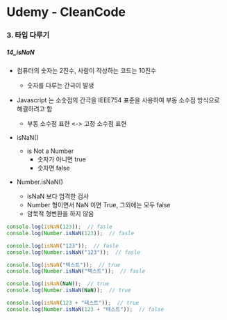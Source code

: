 # Udemy - CleanCode

### 3. 타입 다루기

##### 14_isNaN

* 컴퓨터의 숫자는 2진수, 사람이 작성하는 코드는 10진수
  * 숫자를 다루는 간극이 발생

* Javascript 는 소숫점의 간극을 IEEE754 표준을 사용하여 부동 소수점 방식으로 해결하려고 함
  * 부동 소수점 표햔 <-> 고정 소수점 표현




* isNaN()
  * is Not a Number
    * 숫자가 아니면 true
    * 숫자면 false
* Number.isNaN()
  * isNaN 보다 엄격한 검사
  * Number 형이면서 NaN 이면 True, 그외에는 모두 false
  * 암묵적 형변환을 하지 않음

```javascript
console.log(isNaN(123));  // fasle
console.log(Number.isNaN(123));  // fasle

console.log(isNaN("123"));  // fasle
console.log(Number.isNaN("123"));  // fasle

console.log(isNaN("텍스트"));  // true
console.log(Number.isNaN("텍스트"));  // fasle

console.log(isNaN(NaN));  // true
console.log(Number.isNaN(NaN));  // true

console.log(isNaN(123 + "테스트"));  // true
console.log(Number.isNaN(123 + "테스트"));  // false
```
